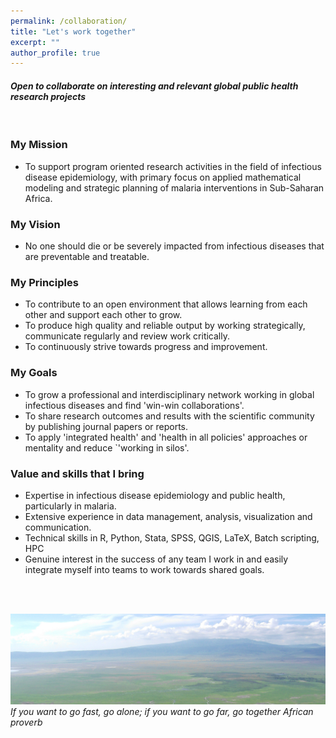 ```yaml
---
permalink: /collaboration/
title: "Let's work together"
excerpt: ""
author_profile: true
---
```


#### _Open to collaborate on interesting and relevant global public health research projects_
<br/>


### My Mission
- To support program oriented research activities in the field of infectious disease epidemiology, with primary focus on applied mathematical 
modeling and strategic planning of malaria interventions in Sub-Saharan Africa.

### My Vision
- No one should die or be severely impacted from infectious diseases that are preventable and treatable.

### My Principles 
- To contribute to an open environment that allows learning from each other and support each other to grow.
- To produce high quality and reliable output by working strategically, communicate regularly and review work critically.
- To continuously strive towards progress and improvement.


### My Goals
- To grow a professional and interdisciplinary network working in global infectious diseases and find 'win-win collaborations'. 
- To share research outcomes and results with the scientific community by publishing journal papers or reports.
- To apply 'integrated health' and 'health in all policies' approaches or mentality and reduce `'working in silos'.


### Value and skills that I bring
- Expertise in infectious disease epidemiology and public health, particularly in malaria.
- Extensive experience in data management, analysis, visualization and communication.
- Technical skills in R, Python, Stata, SPSS, QGIS, LaTeX, Batch scripting, HPC 
- Genuine interest in the success of any team I work in and easily integrate myself into teams to work towards shared goals.
 

<br/><br/>

<img src='/images/landscape_TZA1.jpg'>
<i>If you want to go fast, go alone; if you want to go far, go together</i>
<i>African proverb</i>